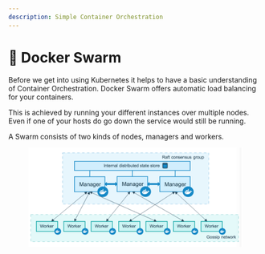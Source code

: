 ```yaml
---
description: Simple Container Orchestration
---
```


# 🐝 Docker Swarm

Before we get into using Kubernetes it helps to have a basic understanding of Container Orchestration. Docker Swarm offers automatic load balancing for your containers.

This is achieved by running your different instances over multiple nodes. Even if one of your hosts do go down the service would still be running.&#x20;

A Swarm consists of two kinds of nodes, managers and workers.

<figure><img src="../.gitbook/assets/image (7).png" alt=""><figcaption></figcaption></figure>
